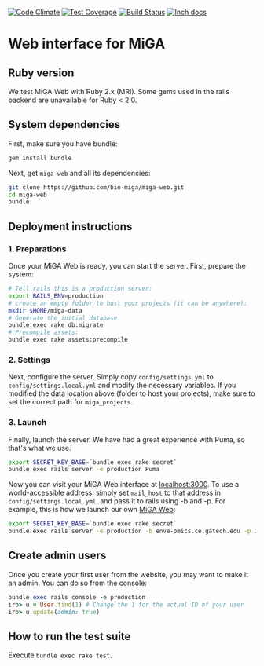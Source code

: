 [![Code Climate](https://codeclimate.com/github/bio-miga/miga-web/badges/gpa.svg)](https://codeclimate.com/github/bio-miga/miga-web)
[![Test Coverage](https://codeclimate.com/github/bio-miga/miga-web/badges/coverage.svg)](https://codeclimate.com/github/bio-miga/miga-web/coverage)
[![Build Status](https://travis-ci.org/bio-miga/miga-web.svg?branch=master)](https://travis-ci.org/bio-miga/miga-web)
[![Inch docs](http://inch-ci.org/github/bio-miga/miga-web.svg)](http://inch-ci.org/github/bio-miga/miga-web)

# Web interface for MiGA

## Ruby version

We test MiGA Web with Ruby 2.x (MRI). Some gems used in the rails backend are
unavailable for Ruby < 2.0.

## System dependencies

First, make sure you have bundle:

```bash
gem install bundle
```

Next, get `miga-web` and all its dependencies:

```bash
git clone https://github.com/bio-miga/miga-web.git
cd miga-web
bundle
```

## Deployment instructions

### 1. Preparations

Once your MiGA Web is ready, you can start the server. First, prepare the
system:

```bash
# Tell rails this is a production server:
export RAILS_ENV=production
# create an empty folder to host your projects (it can be anywhere):
mkdir $HOME/miga-data
# Generate the initial database:
bundle exec rake db:migrate
# Precompile assets:
bundle exec rake assets:precompile
```

### 2. Settings

Next, configure the server. Simply copy `config/settings.yml` to
`config/settings.local.yml` and modify the necessary variables. If you modified
the data location above (folder to host your projects), make sure to set the
correct path for `miga_projects`.

### 3. Launch

Finally, launch the server. We have had a great experience with Puma, so that's
what we use.

```bash
export SECRET_KEY_BASE=`bundle exec rake secret`
bundle exec rails server -e production Puma
```

Now you can visit your MiGA Web interface at
[localhost:3000](http://localhost:3000/). To use a world-accessible address,
simply set `mail_host` to that address in `config/settings.local.yml`, and pass
it to rails using -b and -p. For example, this is how we launch our own
[MiGA Web](http://enve-omics.ce.gatech.edu:3000):

```bash
export SECRET_KEY_BASE=`bundle exec rake secret`
bundle exec rails server -e production -b enve-omics.ce.gatech.edu -p 3000 Puma
```

## Create admin users

Once you create your first user from the website, you may want to make it an
admin. You can do so from the console:

```ruby
bundle exec rails console -e production
irb> u = User.find(1) # Change the 1 for the actual ID of your user
irb> u.update(admin: true)
```

## How to run the test suite

Execute `bundle exec rake test`.

